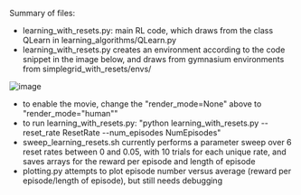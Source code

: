Summary of files: 

- learning_with_resets.py: main RL code, which draws from the class QLearn in learning_algorithms/QLearn.py
- learning_with_resets.py creates an environment according to the code snippet in the image below, and draws from gymnasium environments from simplegrid_with_resets/envs/

![image](https://github.com/user-attachments/assets/753d74a3-c488-40bb-9c9d-96ef704cd3b5)
- to enable the movie, change the "render_mode=None" above to "render_mode="human""
- to run learning_with_resets.py: "python learning_with_resets.py --reset_rate ResetRate --num_episodes NumEpisodes"
- sweep_learning_resets.sh currently performs a parameter sweep over 6 reset rates between 0 and 0.05, with 10 trials for each unique rate, and saves arrays for the reward per episode and length of episode
- plotting.py attempts to plot episode number versus average (reward per episode/length of episode), but still needs debugging

